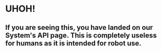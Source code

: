 # UHOH!

## If you are seeing this, you have landed on our System's API page. This is completely useless for humans as it is intended for robot use.

